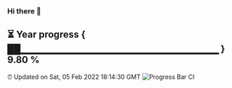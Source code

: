 ### Hi there 👋
⏳ Year progress { ██▁▁▁▁▁▁▁▁▁▁▁▁▁▁▁▁▁▁▁▁▁▁▁▁▁▁▁▁ } 9.80 %
---
⏰ Updated on Sat, 05 Feb 2022 18:14:30 GMT
![Progress Bar CI](https://github.com/liununu/liununu/workflows/Progress%20Bar%20CI/badge.svg)
